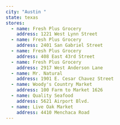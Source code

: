 ```yaml
---
city: "Austin "
state: texas
stores:
  - name: Fresh Plus Grocery
    address: 1221 West Lynn Street
  - name: Fresh Plus Grocery
    address: 2401 San Gabriel Street
  - name: Fresh Plus Grocery
    address: 408 East 43rd Street
  - name: Fresh Plus Grocery
    address: 2917 West Anderson Lane
  - name: Mr. Natural
    address: 1901 E. Cesar Chavez Street
  - name: Woody's Country Market
    address: 100 Farm to Market 1626
  - name: Quality Seafood
    address: 5621 Airport Blvd.
  - name: Live Oak Market
    address: 4410 Menchaca Road
---
```

